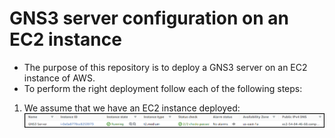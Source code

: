 # GNS3 server configuration on an EC2 instance

- The purpose of this repository is to deploy a GNS3 server on an EC2 instance of AWS.
- To perform the right deployment follow each of the following steps:

1. We assume that we have an EC2 instance deployed:
    ![](img/ec2.png)
